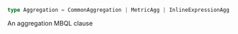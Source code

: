 ```ts
type Aggregation = CommonAggregation | MetricAgg | InlineExpressionAgg;
```

An aggregation MBQL clause
